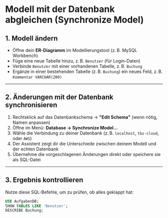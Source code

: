 # Modell mit der Datenbank abgleichen (Synchronize Model)

## 1. Modell ändern

- Öffne dein **ER-Diagramm** im Modellierungstool (z. B. MySQL Workbench)
- Füge eine neue Tabelle hinzu, z. B. `Benutzer` (für Login-Daten)
- Verbinde `Benutzer` mit einer vorhandenen Tabelle, z. B. `Buchung`
- Ergänze in einer bestehenden Tabelle (z. B. `Buchung`) ein neues Feld, z. B. `Kommentar VARCHAR(200)`

---

## 2. Änderungen mit der Datenbank synchronisieren

1. Rechtsklick auf das Datenbankschema → **"Edit Schema"** (wenn nötig, Namen anpassen)
2. Öffne im Menü: **Database → Synchronize Model…**
3. Wähle die Verbindung zu deiner Datenbank (z. B. `localhost`, `tbz-cloud`, oder `AWS`)
4. Der Assistent zeigt dir die Unterschiede zwischen deinem Modell und der echten Datenbank
5. Übernehme die vorgeschlagenen Änderungen direkt oder speichere sie als SQL-Datei

---

## 3. Ergebnis kontrollieren

Nutze diese SQL-Befehle, um zu prüfen, ob alles geklappt hat:

```sql
USE AufgabenDB;
SHOW TABLES LIKE 'Benutzer';
DESCRIBE Buchung;
